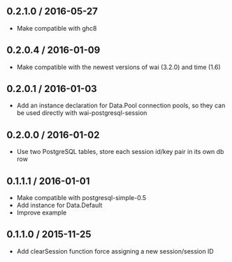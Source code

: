 0.2.1.0 / 2016-05-27
--------------------

- Make compatible with ghc8

0.2.0.4 / 2016-01-09
--------------------

- Make compatible with the newest versions of wai (3.2.0) and time (1.6)

0.2.0.1 / 2016-01-03
--------------------

- Add an instance declaration for Data.Pool connection pools, so they can be used directly with wai-postgresql-session

0.2.0.0 / 2016-01-02
--------------------

- Use two PostgreSQL tables, store each session id/key pair in its own db row

0.1.1.1 / 2016-01-01
--------------------

- Make compatible with postgresql-simple-0.5
- Add instance for Data.Default
- Improve example

0.1.1.0 / 2015-11-25
--------------------

- Add clearSession function force assigning a new session/session ID
